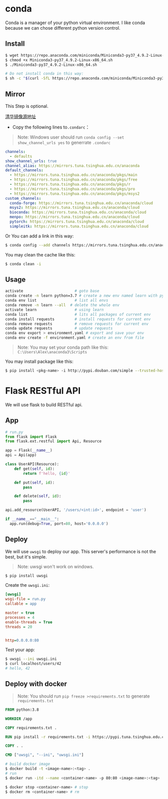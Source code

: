 # conda

Conda is a manager of your python virtual environment. I like conda because we can chose different python version control.

## Install

```sh
$ wget https://repo.anaconda.com/miniconda/Miniconda3-py37_4.9.2-Linux-x86_64.sh
$ chmod +x Miniconda3-py37_4.9.2-Linux-x86_64.sh
$ ./Miniconda3-py37_4.9.2-Linux-x86_64.sh

# Do not install conda in this way:
$ sh -c "$(curl -SfL https://repo.anaconda.com/miniconda/Miniconda3-py37_4.9.2-Linux-x86_64.sh)"
```

## Mirror

This Step is optional.

[清华镜像源地址](https://mirrors.tuna.tsinghua.edu.cn/help/anaconda/)

- Copy the following lines to`.condarc`：

> Note: Windows user should run `conda config --set show_channel_urls yes` to generrate `.condarc`

```yaml
channels:
  - defaults
show_channel_urls: true
channel_alias: https://mirrors.tuna.tsinghua.edu.cn/anaconda
default_channels:
  - https://mirrors.tuna.tsinghua.edu.cn/anaconda/pkgs/main
  - https://mirrors.tuna.tsinghua.edu.cn/anaconda/pkgs/free
  - https://mirrors.tuna.tsinghua.edu.cn/anaconda/pkgs/r
  - https://mirrors.tuna.tsinghua.edu.cn/anaconda/pkgs/pro
  - https://mirrors.tuna.tsinghua.edu.cn/anaconda/pkgs/msys2
custom_channels:
  conda-forge: https://mirrors.tuna.tsinghua.edu.cn/anaconda/cloud
  msys2: https://mirrors.tuna.tsinghua.edu.cn/anaconda/cloud
  bioconda: https://mirrors.tuna.tsinghua.edu.cn/anaconda/cloud
  menpo: https://mirrors.tuna.tsinghua.edu.cn/anaconda/cloud
  pytorch: https://mirrors.tuna.tsinghua.edu.cn/anaconda/cloud
  simpleitk: https://mirrors.tuna.tsinghua.edu.cn/anaconda/cloud
```

Or You can add a link in this way:

```sh
$ conda config --add channels https://mirrors.tuna.tsinghua.edu.cn/anaconda/cloud/pytorch/
```

You may clean the cache like this:

```sh
$ conda clean -i
```



## Usage

```sh
activate                       # goto base
conda create -n learn python=3.7 # create a new env named learn with python=3.7
conda env list                 # list all envs
conda remove -n learn --all  # delete the whole env
activate learn                 # using learn
conda list                     # lits all packages of current env
conda install requests         # install requests for current env
conda remove requests          # remove requests for current env
conda update requests          # update requests
conda env export > environment.yaml # export and save your env
conda env create -f environment.yaml # create an env from file
```

> Note: You may set your conda path like this: `C:\Users\Alex\anaconda3\Scripts` 
>

You may  install package like this:

```sh
$ pip install <pkg-name> -i http://pypi.douban.com/simple --trusted-host pypi.douban.com
```

# Flask RESTful API

We will use flask to build RESTful api.

## App

```python
# run.py
from flask import Flask
from flask.ext.restful import Api, Resource

app = Flask(__name__)
api = Api(app)

class UserAPI(Resource):
    def get(self, id):
        return f'hello, {id}'

    def put(self, id):
        pass

    def delete(self, id):
        pass

api.add_resource(UserAPI, '/users/<int:id>', endpoint = 'user')

if __name__=="__main__":
  app.run(debug=True, port=80, host='0.0.0.0')
```

## Deploy

We will use `uwsgi` to deploy our app. This server's performance is not the best, but it's simple.

> Note: uwsgi won't work on windows.

```sh
$ pip install uwsgi
```

Create the `uwsgi.ini`:

```ini
[uwsgi]
wsgi-file = run.py
callable = app

master = true
processes = 4
enable-threads = True
threads = 20


http=0.0.0.0:80
```

Test your app:

```sh
$ uwsgi --ini uwsgi.ini
$ curl localhost/users/42
# hello, 42
```

## Deploy with docker

> Note: You should run `pip freeze >requirements.txt` to generate `requirements.txt`

```dockerfile
FROM python:3.8

WORKDIR /app

COPY requirements.txt .

RUN pip install -r requirements.txt -i https://pypi.tuna.tsinghua.edu.cn/simple

COPY . .

CMD ["uwsgi", "--ini", "uwsgi.ini"]
```

```sh
# build docker image
$ docker build -t <image-name>:<tag> .
# run
$ docker run -itd --name <container-name> -p 80:80 <image-name>:<tag>

$ docker stop <container-name> # stop
$ docker rm <container-name> # rm
```



